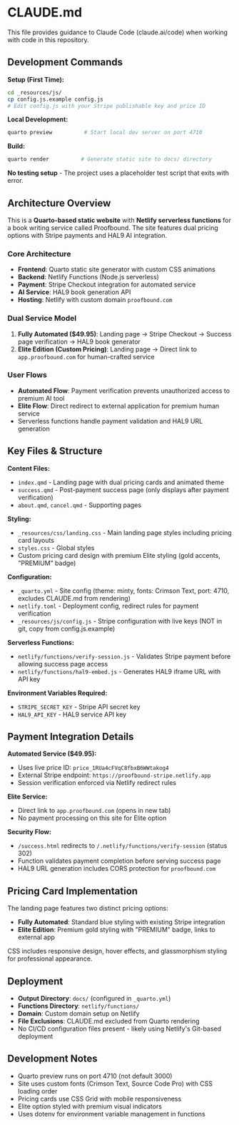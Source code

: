 # CLAUDE.md

This file provides guidance to Claude Code (claude.ai/code) when working with code in this repository.

## Development Commands

**Setup (First Time):**
```bash
cd _resources/js/
cp config.js.example config.js
# Edit config.js with your Stripe publishable key and price ID
```

**Local Development:**
```bash
quarto preview          # Start local dev server on port 4710
```

**Build:**
```bash
quarto render          # Generate static site to docs/ directory
```

**No testing setup** - The project uses a placeholder test script that exits with error.

## Architecture Overview

This is a **Quarto-based static website** with **Netlify serverless functions** for a book writing service called Proofbound. The site features dual pricing options with Stripe payments and HAL9 AI integration.

### Core Architecture
- **Frontend**: Quarto static site generator with custom CSS animations
- **Backend**: Netlify Functions (Node.js serverless)
- **Payment**: Stripe Checkout integration for automated service
- **AI Service**: HAL9 book generation API
- **Hosting**: Netlify with custom domain `proofbound.com`

### Dual Service Model
1. **Fully Automated ($49.95)**: Landing page → Stripe Checkout → Success page verification → HAL9 book generator
2. **Elite Edition (Custom Pricing)**: Landing page → Direct link to `app.proofbound.com` for human-crafted service

### User Flows
- **Automated Flow**: Payment verification prevents unauthorized access to premium AI tool
- **Elite Flow**: Direct redirect to external application for premium human service
- Serverless functions handle payment validation and HAL9 URL generation

## Key Files & Structure

**Content Files:**
- `index.qmd` - Landing page with dual pricing cards and animated theme
- `success.qmd` - Post-payment success page (only displays after payment verification)
- `about.qmd`, `cancel.qmd` - Supporting pages

**Styling:**
- `_resources/css/landing.css` - Main landing page styles including pricing card layouts
- `styles.css` - Global styles
- Custom pricing card design with premium Elite styling (gold accents, "PREMIUM" badge)

**Configuration:**
- `_quarto.yml` - Site config (theme: minty, fonts: Crimson Text, port: 4710, excludes CLAUDE.md from rendering)
- `netlify.toml` - Deployment config, redirect rules for payment verification
- `_resources/js/config.js` - Stripe configuration with live keys (NOT in git, copy from config.js.example)

**Serverless Functions:**
- `netlify/functions/verify-session.js` - Validates Stripe payment before allowing success page access
- `netlify/functions/hal9-embed.js` - Generates HAL9 iframe URL with API key

**Environment Variables Required:**
- `STRIPE_SECRET_KEY` - Stripe API secret key
- `HAL9_API_KEY` - HAL9 service API key

## Payment Integration Details

**Automated Service ($49.95):**
- Uses live price ID: `price_1RUa4cFVqC8fbxB6WWtakog4`
- External Stripe endpoint: `https://proofbound-stripe.netlify.app`
- Session verification enforced via Netlify redirect rules

**Elite Service:**
- Direct link to `app.proofbound.com` (opens in new tab)
- No payment processing on this site for Elite option

**Security Flow:**
- `/success.html` redirects to `/.netlify/functions/verify-session` (status 302)
- Function validates payment completion before serving success page
- HAL9 URL generation includes CORS protection for `proofbound.com`

## Pricing Card Implementation

The landing page features two distinct pricing options:
- **Fully Automated**: Standard blue styling with existing Stripe integration
- **Elite Edition**: Premium gold styling with "PREMIUM" badge, links to external app

CSS includes responsive design, hover effects, and glassmorphism styling for professional appearance.

## Deployment

- **Output Directory**: `docs/` (configured in `_quarto.yml`)
- **Functions Directory**: `netlify/functions/`
- **Domain**: Custom domain setup on Netlify
- **File Exclusions**: CLAUDE.md excluded from Quarto rendering
- No CI/CD configuration files present - likely using Netlify's Git-based deployment

## Development Notes

- Quarto preview runs on port 4710 (not default 3000)
- Site uses custom fonts (Crimson Text, Source Code Pro) with CSS loading order
- Pricing cards use CSS Grid with mobile responsiveness
- Elite option styled with premium visual indicators
- Uses dotenv for environment variable management in functions